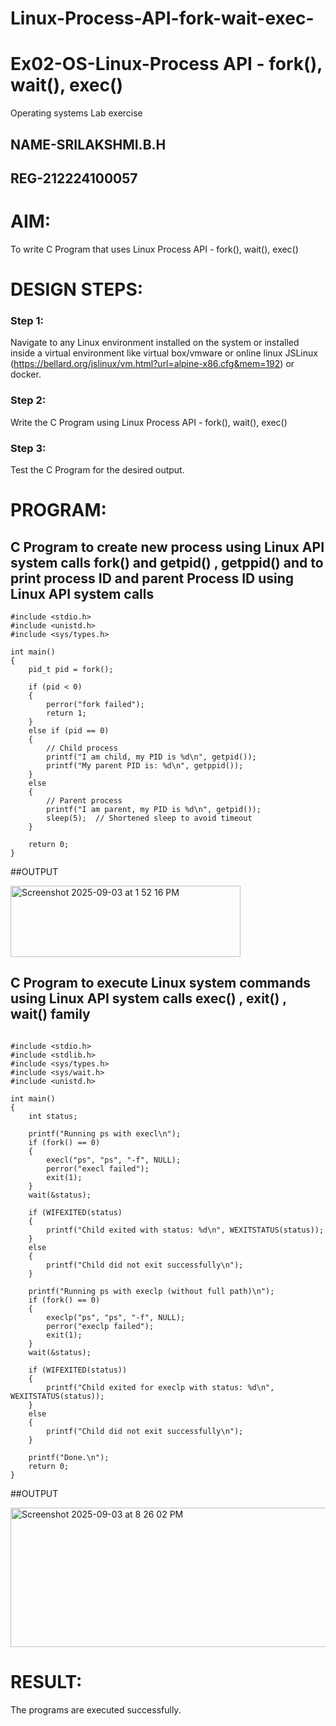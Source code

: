 # Linux-Process-API-fork-wait-exec-
# Ex02-OS-Linux-Process API - fork(), wait(), exec()
Operating systems Lab exercise
## NAME-SRILAKSHMI.B.H
## REG-212224100057

# AIM:
To write C Program that uses Linux Process API - fork(), wait(), exec()

# DESIGN STEPS:

### Step 1:

Navigate to any Linux environment installed on the system or installed inside a virtual environment like virtual box/vmware or online linux JSLinux (https://bellard.org/jslinux/vm.html?url=alpine-x86.cfg&mem=192) or docker.

### Step 2:

Write the C Program using Linux Process API - fork(), wait(), exec()

### Step 3:

Test the C Program for the desired output. 

# PROGRAM:

## C Program to create new process using Linux API system calls fork() and getpid() , getppid() and to print process ID and parent Process ID using Linux API system calls

```
#include <stdio.h>
#include <unistd.h>
#include <sys/types.h>

int main()
{
    pid_t pid = fork();

    if (pid < 0)
    {
        perror("fork failed");
        return 1;
    }
    else if (pid == 0)
    {
        // Child process
        printf("I am child, my PID is %d\n", getpid());
        printf("My parent PID is: %d\n", getppid());
    }
    else
    {
        // Parent process
        printf("I am parent, my PID is %d\n", getpid());
        sleep(5);  // Shortened sleep to avoid timeout
    }

    return 0;
}
```

##OUTPUT

<img width="368" height="114" alt="Screenshot 2025-09-03 at 1 52 16 PM" src="https://github.com/user-attachments/assets/120cf87c-f65e-4d92-a976-00e3ca71e0ec" />



## C Program to execute Linux system commands using Linux API system calls exec() , exit() , wait() family



```

#include <stdio.h>
#include <stdlib.h>
#include <sys/types.h>
#include <sys/wait.h>
#include <unistd.h>

int main()
{
    int status;
    
    printf("Running ps with execl\n");
    if (fork() == 0)
    {
        execl("ps", "ps", "-f", NULL);
        perror("execl failed");
        exit(1);
    }
    wait(&status);
    
    if (WIFEXITED(status)
    {
        printf("Child exited with status: %d\n", WEXITSTATUS(status));
    }
    else   
    {
        printf("Child did not exit successfully\n");
    }
    
    printf("Running ps with execlp (without full path)\n");
    if (fork() == 0)
    {
        execlp("ps", "ps", "-f", NULL);
        perror("execlp failed");
        exit(1);
    }
    wait(&status);
    
    if (WIFEXITED(status))
    {
        printf("Child exited for execlp with status: %d\n", WEXITSTATUS(status));
    }
    else
    {
        printf("Child did not exit successfully\n");
    }
    
    printf("Done.\n");
    return 0;
}

```

##OUTPUT

<img width="536" height="223" alt="Screenshot 2025-09-03 at 8 26 02 PM" src="https://github.com/user-attachments/assets/a03ccc00-6b81-4484-8dfb-9735ec7db3e4" />




# RESULT:
The programs are executed successfully.
